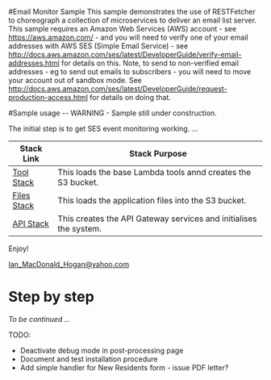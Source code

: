 #Email Monitor Sample
This sample demonstrates the use of RESTFetcher to choreograph a collection of microservices to deliver an email list server.
This sample requires an Amazon Web Services (AWS) account - see https://aws.amazon.com/ - and 
you will need to verify one of your email addresses with AWS SES (Simple Email Service) - see http://docs.aws.amazon.com/ses/latest/DeveloperGuide/verify-email-addresses.html 
for details on this. Note, to send to non-verified email addresses - eg to send out emails to subscribers - you will need to move your account out of sandbox mode. See http://docs.aws.amazon.com/ses/latest/DeveloperGuide/request-production-access.html for details on doing that. 

#Sample usage -- WARNING - Sample still under construction.

The initial step is to get SES event monitoring working.
 ... 
 
 

|Stack Link  |Stack Purpose  | 
|--|--| 
|[Tool Stack](https://s3-ap-southeast-2.amazonaws.com/au-com-thinkronicity-opencode-apse2/CloudFormation/ian-macdonald-hogan-RESTFetcher-Sample-EmailMonitor1-01-base-v1.0.0.template) | This loads the base Lambda tools annd creates the S3 bucket. | 
|[Files Stack](https://s3-ap-southeast-2.amazonaws.com/au-com-thinkronicity-opencode-apse2/CloudFormation/ian-macdonald-hogan-RESTFetcher-Sample-EmailMonitor1-02-files-v1.0.0.template) | This loads the application files into the S3 bucket. | 
|[API Stack](https://s3-ap-southeast-2.amazonaws.com/au-com-thinkronicity-opencode-apse2/CloudFormation/ian-macdonald-hogan-RESTFetcher-Sample-EmailMonitor1-01-apigateway-v1.0.0.template) | This creates the API Gateway services and initialises the system. | 

 
 
 Enjoy!
 
 Ian_MacDonald_Hogan@yahoo.com
 
 # Step by step 
 
 *To be continued ...*
 
 
 TODO: 
 * Deactivate debug mode in post-processing page
 * Document and test installation procedure
 * Add simple handler for New Residents form - issue PDF letter?
 
